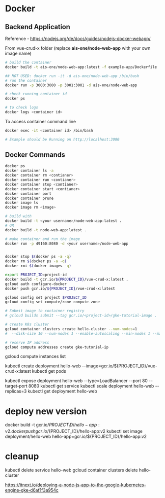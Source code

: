 # Docker

## Backend Application

Reference - https://nodejs.org/de/docs/guides/nodejs-docker-webapp/

From vue-crud-x folder (replace **ais-one/node-web-app** with your own image name)

```bash
# build the container
docker build -t ais-one/node-web-app:latest -f example-app/Dockerfile . 

## NOT USED: docker run -it -d ais-one/node-web-app /bin/bash
# run the container
docker run -p 3000:3000 -p 3001:3001 -d ais-one/node-web-app

# check running container id
docker ps

# to check logs
docker logs <container id>
```

To access container command line

```bash
docker exec -it <container id> /bin/bash

# Example should be Running on http://localhost:3000
```



## Docker Commands
```bash
docker ps
docker container ls -a
docker container rm <contianer>
docker container run <contianer>
docker container stop <contianer>
docker container start <contianer>
docker container port
docker container prune
docker image ls
docker image rm <image>

# build with
docker build -t <your username>/node-web-app:latest .
# OR
docker build -t node-web-app:latest .

# make container and run the image
docker run -p 49160:8080 -d <your username>/node-web-app


docker stop $(docker ps -a -q)
docker rm $(docker ps -a -q)
docker rmi $(docker images -q)
```




```bash
export PROJECT_ID=project-id
docker build -t gcr.io/${PROJECT_ID}/vue-crud-x:latest .
gcloud auth configure-docker
docker push gcr.io/${PROJECT_ID}/vue-crud-x:latest

gcloud config set project $PROJECT_ID
gcloud config set compute/zone compute-zone

# Submit image to container registry
# gcloud builds submit --tag gcr.io/<project-id>/gke-tutorial-image .

# create K8s cluster
gcloud container clusters create hello-cluster --num-nodes=1
#  --disk-size 10 --num-nodes 1 --enable-autoscaling --min-nodes 1 --max-nodes 5 --zone us-central1-a

# reserve IP address
gcloud compute addresses create gke-tutorial-ip
```

gcloud compute instances list

kubectl create deployment hello-web --image=gcr.io/${PROJECT_ID}/vue-crud-x:latest
kubectl get pods


kubectl expose deployment hello-web --type=LoadBalancer --port 80 --target-port 8080
kubectl get service
kubectl scale deployment hello-web --replicas=3
kubectl get deployment hello-web

# deploy new version
docker build -t gcr.io/${PROJECT_ID}/hello-app:v2 .
docker push gcr.io/${PROJECT_ID}/hello-app:v2
kubectl set image deployment/hello-web hello-app=gcr.io/${PROJECT_ID}/hello-app:v2

# cleanup
kubectl delete service hello-web
gcloud container clusters delete hello-cluster



https://itnext.io/deploying-a-node-js-app-to-the-google-kubernetes-engine-gke-d6af1f3a954c